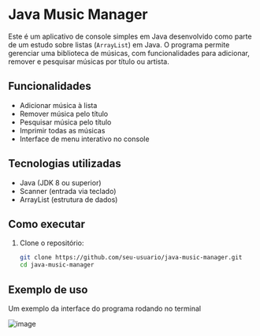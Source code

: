 # Java Music Manager

Este é um aplicativo de console simples em Java desenvolvido como parte de um estudo sobre listas (`ArrayList`) em Java. O programa permite gerenciar uma biblioteca de músicas, com funcionalidades para adicionar, remover e pesquisar músicas por título ou artista.

## Funcionalidades

- Adicionar música à lista
- Remover música pelo título
- Pesquisar música pelo título
- Imprimir todas as músicas 
- Interface de menu interativo no console

## Tecnologias utilizadas

- Java (JDK 8 ou superior)
- Scanner (entrada via teclado)
- ArrayList (estrutura de dados)

## Como executar

1. Clone o repositório:
   ```bash
   git clone https://github.com/seu-usuario/java-music-manager.git
   cd java-music-manager

## Exemplo de uso
Um exemplo da interface do programa rodando no terminal


![image](https://github.com/user-attachments/assets/6d0f15d9-5c5c-4f2f-951b-c2f76d630b56)





